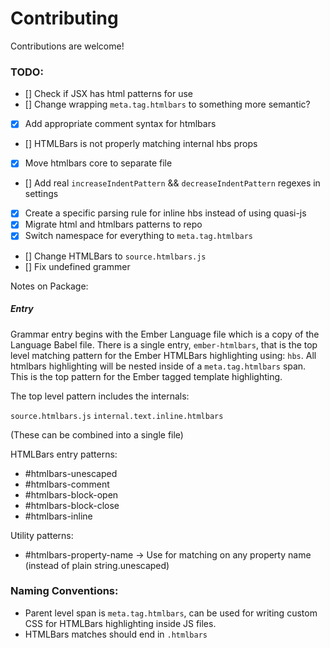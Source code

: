 # Contributing

Contributions are welcome!

### TODO:
- [] Check if JSX has html patterns for use
- [] Change wrapping `meta.tag.htmlbars` to something more semantic?
- [x] Add appropriate comment syntax for htmlbars
- [] HTMLBars is not properly matching internal hbs props
- [x] Move htmlbars core to separate file
- [] Add real `increaseIndentPattern` && `decreaseIndentPattern` regexes in settings
- [x] Create a specific parsing rule for inline hbs instead of using quasi-js
- [x] Migrate html and htmlbars patterns to repo
- [x] Switch namespace for everything to `meta.tag.htmlbars`
- [] Change HTMLBars to `source.htmlbars.js`
- [] Fix undefined grammer

Notes on Package:

##### Entry
Grammar entry begins with the Ember Language file which is a copy of the Language Babel file. There is a single entry, `ember-htmlbars`, that is the top level matching pattern for the Ember HTMLBars highlighting using: `hbs`. All htmlbars highlighting will be nested inside of a `meta.tag.htmlbars` span. This is the top pattern for the Ember tagged template highlighting.

The top level pattern includes the internals:

`source.htmlbars.js`
`internal.text.inline.htmlbars`

(These can be combined into a single file)

HTMLBars entry patterns:

- #htmlbars-unescaped
- #htmlbars-comment
- #htmlbars-block-open
- #htmlbars-block-close
- #htmlbars-inline


Utility patterns:
- #htmlbars-property-name -> Use for matching on any property name (instead of plain string.unescaped)



### Naming Conventions:

- Parent level span is `meta.tag.htmlbars`, can be used for writing custom CSS for HTMLBars highlighting inside JS files.
- HTMLBars matches should end in `.htmlbars`
